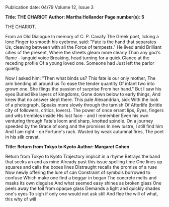 Publication date: 04/79
Volume 12, Issue 3

**Title: THE CHARIOT**
**Author: Martha Hollander**
**Page number(s): 5**

THE CHARIOT.

From an Old Dialogue
In memory of C. P. Cavafy
The Greek poet, licking a lone
Finger to smooth his eyebrow, said:
"Fate is the hand that separates
Us, cleaving between with all the
Force of tempests." He lived amid
Brilliant cities of the present,
Where the streets gleam more clearly
Than any god's flame -
languid voice
Breaking, head turning for a quick
Glance at the receding profile
Of a young loved one. Someone had
Just left the parlor quietly.

Now I asked him: "Then what binds us?
This fate is our only mother,
The arm bending all around us
To ease the tender quantity
Of infant two into grown one.
She flings the passion of surprise
From her hand." But I saw his eyes
Buried like layers of kingdoms,
Gone down below to early things,
And knew that no answer slept there.
This pale Alexandrian, sick
With the look of a photograph,
Speaks more slowly through the tarnish
Of Afterlife (brittle city
of followers, critics, lovers).
The power of once errant lips,
Eyes, fingers and wits trembles inside
His lost face -
and I remember
Even his own venturing through
Fate's loom and sharp, knotted spindle.
On a journey speeded by the
Grace of song and the promises
In new lustre, I still find him
And I am right -
on Fortune's rack.
Wasted by weak autumnal fires,
The poet in his silk cravat.


**Title: Return from Tokyo to Kyoto**
**Author: Margaret Cohen**

Return from Tokyo to Kyoto
Trajectory implicit in a rhyme
Betrays the band that seeks an and as mine
Already past this issue spelling time
One lines up squares and calls the boxes lines
Distraught recalls the promise of a ruse
Now newly offering the lure of can
Constraint of symbols borrowed to confuse
Which make one find a beggar in began
The concrete melts and masks its own disguise
And what seemed easy shines as broken glass
One peels away the foil from opaque glass
Demands a light and quickly shades one's eyes
To sigh if only one would not ask still
And flee the will of what, this why of will